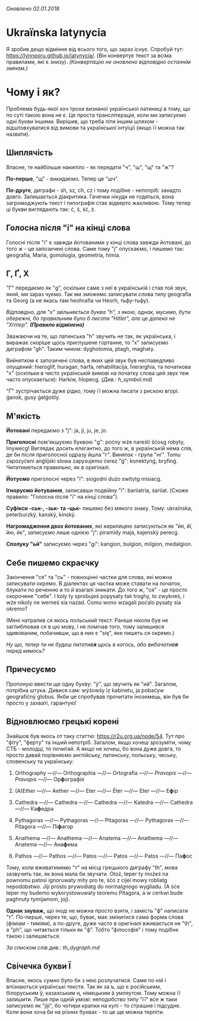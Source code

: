 _Оновлено 02.01.2018_

# Ukraïnska latynycia
Я зробив дещо відмінне від всього того, що зараз існує. Спробуй тут: https://lynnporu.github.io/latynycia/. (Він конвертує текст за всіма правилами, які є знизу). _(Конвертацію не оновлено відповідно останнім змінам.)_

# Чому і як?
Проблема будь-якої хоч трохи визнаної української латиниці в тому, що по суті такою вона не є. Це проста транслітерація, коли ми записуємо одні букви іншими. Вирішив, що треба піти іншим шляхом - відштовхуватися від вимови та української інтуїції (якщо її можна так назвати).

## Шиплячість
Власне, те найбільше накипіло - як передати "ч", "ш", "щ" та "ж"?

**По-перше**, "щ" - викидаємо. Тепер це "шч".

**По-друге**, диграфи - sh, sz, ch, cz і тому подібне - непотріб: занадто довго. Залишається діакритика. Гачечки нікуди не годяться, вона загромоджують текст і типографія стає відверто жахливою. Тому тепер ці букви виглядають так: ć, ś, ść, ż.

## Голосна після "і" на кінці слова
Голосні після "і" є завжди йотованими у кінці слова завжди йотовані, до того ж - це запозичені слова. Саме тому "j" опускаємо, і пишемо так: geografia, Maria, gomologia, geometria, himia.

## Г, Ґ, Х
"Г" передаємо як "g", оскільки саме з неї в українській і став той звук, який, ми зараз чуємо. Так ми зможемо записувати слова типу geografia та Georg (а не якась там heohrafia чи Heorh, тьфу-тьфу).

_Відповідно, для "х" звільняється буква "h", з якою, однак, мусимо, бути обережні, бо правильним було б писати "Hitler", але це далеко не "Хітлер". **(Правило відмінено)**_

Зважаючи на те, що латинська "h" звучить не так, як українська, і виражає скоріше щось приглушене гортанне, то "х" записуємо диграфом "gh". Таким чином: dyghotomia, ptagh, maghaty.

Вийнятком є запозичені слова, в яких цей звук був неспаведливо опущений: hieroglif, huragan, harfa, rehabilitacija, hierarghia, та початкова "х" (оскільки в чисто українській вимові на початку слова цей звук теж часто опускається): Harkiw, hlopecg. _(Див.: h_symbol.md)_

"Ґ" зустрічається дуже рідко, тому її можна писати з рискою вгорі: ǵanok, gusy ǵelǵotily.
## М'якість
**Йотовані** передаємо з "j": ja, ji, ju, je, jo.

**Приголосні** пом'якшуємо буквою "g": poćny wże nareśti śćosg robyty, linywecg! Виглядає досить елегантно, до того ж, в українській нема слів, де би після приголосної одразу йшла "г". Виняток - група "нг". Tomu zapozyćeni anǵlijski slowa zapysujemo ćerez "ǵ": konektynǵ, bryfinǵ. Читатиметься правильно, як в оригіналі.

**Йотуємо** приголосні через "і": siogodni dużo switytg misiacg.

**Ігноруємо йотування**, записавши подвійну "і": bariiatria, śariiat. (Схоже правило: "Голосна після "і" на кінці слова").

**Суфікси -ськ-, -зьк- та -цьк-** пишемо без мякого знаку. Тому: ukraïnska, peterburzký, kanský, kinský. 

**Нагромадження двох йотованих**, які кирилицею записуються як "йя, йї, йю, йє", записуємо лише однією "j": piramidy maja, kajenský perecg.

**Сполуку "ьй"** записуємо через "gі": kangion, bulgion, milgion, medalgion.

## Себе пишемо скраєчку
Закінчення "ся" та "сь" - повноцінні частки для слова, які можна записувати окремо. В діалектах ця частка може ставати на початок, блукати по реченню а то й взагалі зникати. До того ж, "ся" - це просто скорочене "себе". I koly ty sprobujeś popysaty tak troghy, to zwykneś, i wże nikoly ne werneś sia nazad. Ćomu wono wzagali poćalo pysaty sia okremo?

(Мені натрапив ся якось польський текст. Раніше ніколи був не заглиблював ся в цю мову, і не помічав того, тому залишився здивованим, побачивши, що в них є "się", яке пишеть ся окремо.)

*Ну що, тепер ти не будеш питати**ся** щось в когось, або вибачати**ся** перед кимось?*

## Причесуємо
Пропоную ввести ще одну букву: "ý", що звучить як "ий". Загалом, потрібна штука. Дивися сам: wýśowśy iz kabinetu, ja pobaćyw geografićný globus. Якби це спробував прочитати іноземець, він був би просто у захваті, гарантую!

## Відновлюємо грецькі корені
Знайшов був якось от таку статтю: https://r2u.org.ua/node/54. Тут про "фіту", "ферту" та інший непотріб. Загалом, якщо хочеш зрозуміти, чому СТБ - молодці, то почитай. А якщо не хочеш, бо вона дуже довга, то просто давай порівняємо англійську, латинську, польську, чеську, словенську та українську:

1. Orthography ―//― Orthographia ―//― Ortografia ―//― *Pravopis* ―//― *Pravopis* ―//― Ор**ф**ографія

2. (A)Ether ―//― Aether ―//― Eter ―//― Éter ―//― Eter ―//― Е**ф**ір

3. Cathedra ―//― Cathedra ―//― Cathedra ―//― Katedra ―//― Cathedra ―//― Ка**ф**едра

4. Pythagoras ―//― Pythagoras ―//― Pitagoras ―//― Pythagoras ―//― Pitagora ―//― Пі**ф**агор

5. Anathema ―//― Anathema ―//― Anatema ―//― Anathema ―//― Anatema ―//― Ана**ф**ема

6. Pathos ―//― Pathos ―//― Patos ―//― Patos ―//― Patos ―//― Па**ф**ос

Тому, коли вживатимемо "т" на місці грецького диграфу "th", мова зазвучить так, як вона мала би звучати. Otoż, teper ty możeś na pownomu patosi ignoruwaty mity pro te, śćo z cijeï mowy robliatg nepodobstwo. Jiji prosto prywodiatg do normalgnogo wygliadu. (A śće teper my budemo wykorystowuwaty teoremu Pitagora, a w cerkwi bude paghnuty tymijamom, joj).

**Однак зауваж,** що іноді не можна просто взяти, і замість "ф" написати "т". По-перше, через те, що, буває, має змінитися сама форма слова (фіміам - тиміям), а по-друге, дуже часто в оригіналі вживається не "th", а "ph", що читається тільки як "ф". Тобто "філософія" і тому подібне такою і залишається.

_За списком слів див.: th_dygraph.md_
## Свічечка букви Ї
Власне, якось сумно було би з нею розлучатися. Саме по ній і впізнаються українські тексти. Так як за ъ, що є російським, білоруським ў, казахським ң, німецьким ä умляутом. Тому можна її залишити. Лише при одній умові: неподобство типу "її" все ж таки записуємо як "jiji", бо чотири крапки на купі - то страшне і підсудне. Коли вони хоча би на різних буквах - то це ще можна терпіти.

